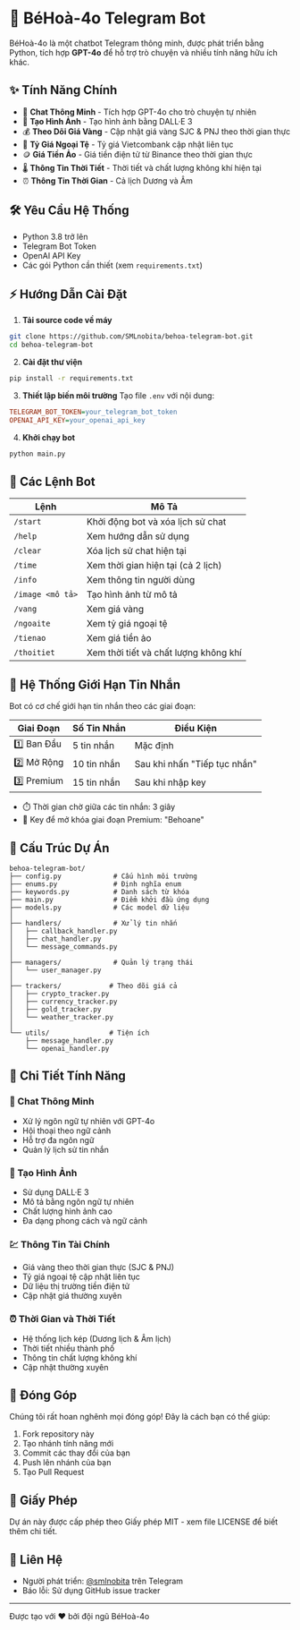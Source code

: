 # 🤖 BéHoà-4o Telegram Bot

BéHoà-4o là một chatbot Telegram thông minh, được phát triển bằng Python, tích hợp **GPT-4o** để hỗ trợ trò chuyện và nhiều tính năng hữu ích khác.

## ✨ Tính Năng Chính

- 💬 **Chat Thông Minh** - Tích hợp GPT-4o cho trò chuyện tự nhiên
- 🎨 **Tạo Hình Ảnh** - Tạo hình ảnh bằng DALL·E 3
- 💰 **Theo Dõi Giá Vàng** - Cập nhật giá vàng SJC & PNJ theo thời gian thực
- 💱 **Tỷ Giá Ngoại Tệ** - Tỷ giá Vietcombank cập nhật liên tục
- 🪙 **Giá Tiền Ảo** - Giá tiền điện tử từ Binance theo thời gian thực
- 🌡️ **Thông Tin Thời Tiết** - Thời tiết và chất lượng không khí hiện tại
- ⏰ **Thông Tin Thời Gian** - Cả lịch Dương và Âm

## 🛠️ Yêu Cầu Hệ Thống

- Python 3.8 trở lên
- Telegram Bot Token
- OpenAI API Key
- Các gói Python cần thiết (xem `requirements.txt`)

## ⚡ Hướng Dẫn Cài Đặt

1. **Tải source code về máy**
```bash
git clone https://github.com/SMLnobita/behoa-telegram-bot.git
cd behoa-telegram-bot
```

2. **Cài đặt thư viện**
```bash
pip install -r requirements.txt
```

3. **Thiết lập biến môi trường**
Tạo file `.env` với nội dung:
```ini
TELEGRAM_BOT_TOKEN=your_telegram_bot_token
OPENAI_API_KEY=your_openai_api_key
```

4. **Khởi chạy bot**
```bash
python main.py
```

## 🤖 Các Lệnh Bot

| Lệnh | Mô Tả |
|---------|-------------|
| `/start` | Khởi động bot và xóa lịch sử chat |
| `/help` | Xem hướng dẫn sử dụng |
| `/clear` | Xóa lịch sử chat hiện tại |
| `/time` | Xem thời gian hiện tại (cả 2 lịch) |
| `/info` | Xem thông tin người dùng |
| `/image <mô tả>` | Tạo hình ảnh từ mô tả |
| `/vang` | Xem giá vàng |
| `/ngoaite` | Xem tỷ giá ngoại tệ |
| `/tienao` | Xem giá tiền ảo |
| `/thoitiet` | Xem thời tiết và chất lượng không khí |

## 🔄 Hệ Thống Giới Hạn Tin Nhắn

Bot có cơ chế giới hạn tin nhắn theo các giai đoạn:

| Giai Đoạn | Số Tin Nhắn | Điều Kiện |
|-------|----------|-----------|
| 1️⃣ Ban Đầu | 5 tin nhắn | Mặc định |
| 2️⃣ Mở Rộng | 10 tin nhắn | Sau khi nhấn "Tiếp tục nhắn" |
| 3️⃣ Premium | 15 tin nhắn | Sau khi nhập key |

- ⏱️ Thời gian chờ giữa các tin nhắn: 3 giây
- 🔑 Key để mở khóa giai đoạn Premium: "Behoane"

## 📁 Cấu Trúc Dự Án

```
behoa-telegram-bot/
├── config.py             # Cấu hình môi trường
├── enums.py              # Định nghĩa enum
├── keywords.py           # Danh sách từ khóa
├── main.py               # Điểm khởi đầu ứng dụng
├── models.py             # Các model dữ liệu
│
├── handlers/             # Xử lý tin nhắn
│   ├── callback_handler.py
│   ├── chat_handler.py
│   └── message_commands.py
│
├── managers/             # Quản lý trạng thái
│   └── user_manager.py
│
├── trackers/            # Theo dõi giá cả
│   ├── crypto_tracker.py
│   ├── currency_tracker.py
│   ├── gold_tracker.py
│   └── weather_tracker.py
│
└── utils/               # Tiện ích
    ├── message_handler.py
    └── openai_handler.py
```

## 🌟 Chi Tiết Tính Năng

### 💬 Chat Thông Minh
- Xử lý ngôn ngữ tự nhiên với GPT-4o
- Hội thoại theo ngữ cảnh
- Hỗ trợ đa ngôn ngữ
- Quản lý lịch sử tin nhắn

### 🎨 Tạo Hình Ảnh
- Sử dụng DALL·E 3
- Mô tả bằng ngôn ngữ tự nhiên
- Chất lượng hình ảnh cao
- Đa dạng phong cách và ngữ cảnh

### 💹 Thông Tin Tài Chính
- Giá vàng theo thời gian thực (SJC & PNJ)
- Tỷ giá ngoại tệ cập nhật liên tục
- Dữ liệu thị trường tiền điện tử
- Cập nhật giá thường xuyên

### ⏰ Thời Gian và Thời Tiết
- Hệ thống lịch kép (Dương lịch & Âm lịch)
- Thời tiết nhiều thành phố
- Thông tin chất lượng không khí
- Cập nhật thường xuyên

## 🤝 Đóng Góp

Chúng tôi rất hoan nghênh mọi đóng góp! Đây là cách bạn có thể giúp:

1. Fork repository này
2. Tạo nhánh tính năng mới
3. Commit các thay đổi của bạn
4. Push lên nhánh của bạn
5. Tạo Pull Request

## 📝 Giấy Phép

Dự án này được cấp phép theo Giấy phép MIT - xem file LICENSE để biết thêm chi tiết.

## 👥 Liên Hệ

- Người phát triển: [@smlnobita](https://t.me/smlnobita) trên Telegram
- Báo lỗi: Sử dụng GitHub issue tracker

---

Được tạo với ❤️ bởi đội ngũ BéHoà-4o